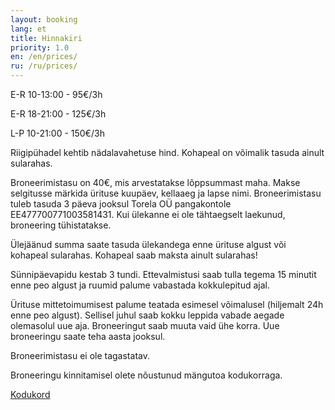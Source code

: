 ```yaml
---
layout: booking
lang: et
title: Hinnakiri
priority: 1.0
en: /en/prices/
ru: /ru/prices/
---
```


E-R 10-13:00 - 95€/3h

E-R 18-21:00 - 125€/3h

L-P 10-21:00 - 150€/3h

Riigipühadel kehtib nädalavahetuse hind.
Kohapeal on võimalik tasuda ainult sularahas.

Broneerimistasu on 40€, mis arvestatakse lõppsummast maha. Makse selgitusse märkida ürituse kuupäev, kellaaeg ja lapse nimi.
Broneerimistasu tuleb tasuda 3 päeva jooksul Torela OÜ pangakontole EE477700771003581431.  Kui ülekanne ei ole tähtaegselt laekunud, broneering tühistatakse.

Ülejäänud summa saate tasuda ülekandega enne ürituse algust või kohapeal sularahas. Kohapeal saab maksta ainult sularahas!

Sünnipäevapidu kestab 3 tundi. Ettevalmistusi saab tulla tegema 15 minutit enne peo algust ja ruumid palume vabastada kokkulepitud ajal.

Ürituse mittetoimumisest palume teatada esimesel võimalusel (hiljemalt 24h enne peo algust). Sellisel juhul saab kokku leppida vabade aegade olemasolul uue aja. Broneeringut saab muuta vaid ühe korra. Uue broneeringu saate teha aasta jooksul.

Broneerimistasu ei ole tagastatav.

Broneeringu kinnitamisel olete nõustunud mängutoa kodukorraga.

[Kodukord](/kodukord/)
